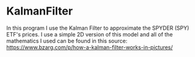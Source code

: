 # KalmanFilter
In this program I use the Kalman Filter to approximate the SPYDER (SPY) ETF's prices. I use a simple 2D version of this model and all of the mathematics I used can be found in this source: https://www.bzarg.com/p/how-a-kalman-filter-works-in-pictures/ 
